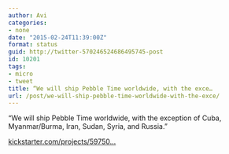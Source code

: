 ```yaml
---
author: Avi
categories:
- none
date: "2015-02-24T11:39:00Z"
format: status
guid: http://twitter-570246524686495745-post
id: 10201
tags:
- micro
- tweet
title: “We will ship Pebble Time worldwide, with the exce…
url: /post/we-will-ship-pebble-time-worldwide-with-the-exce/
---
```

“We will ship Pebble Time worldwide, with the exception of Cuba, Myanmar/Burma, Iran, Sudan, Syria, and Russia.”

[kickstarter.com/projects/59750…](https://www.kickstarter.com/projects/597507018/pebble-time-awesome-smartwatch-no-compromises)